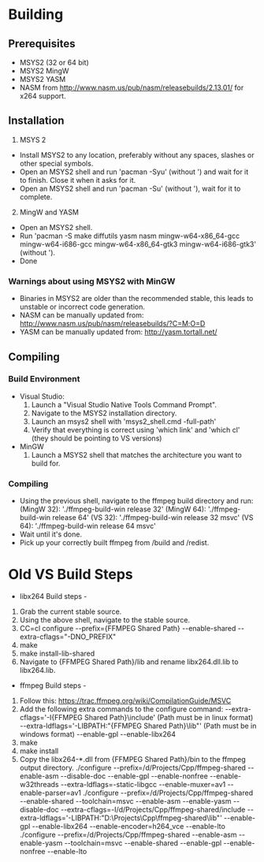 # Building
## Prerequisites
- MSYS2 (32 or 64 bit)
- MSYS2 MingW
- MSYS2 YASM
- NASM from http://www.nasm.us/pub/nasm/releasebuilds/2.13.01/ for x264 support.

## Installation
1. MSYS 2
  - Install MSYS2 to any location, preferably without any spaces, slashes or other special symbols.
  - Open an MSYS2 shell and run 'pacman -Syu' (without ') and wait for it to finish. Close it when it asks for it.
  - Open an MSYS2 shell and run 'pacman -Su' (without '), wait for it to complete.
2. MingW and YASM
  - Open an MSYS2 shell.
  - Run 'pacman -S make diffutils yasm nasm mingw-w64-x86_64-gcc mingw-w64-i686-gcc mingw-w64-x86_64-gtk3 mingw-w64-i686-gtk3' (without ').
  - Done

### Warnings about using MSYS2 with MinGW
- Binaries in MSYS2 are older than the recommended stable, this leads to unstable or incorrect code generation.
- NASM can be manually updated from: http://www.nasm.us/pub/nasm/releasebuilds/?C=M;O=D
- YASM can be manually updated from: http://yasm.tortall.net/

## Compiling

### Build Environment
- Visual Studio:
  1. Launch a "Visual Studio Native Tools Command Prompt".
  2. Navigate to the MSYS2 installation directory.
  3. Launch an msys2 shell with 'msys2_shell.cmd -full-path'
  4. Verify that everything is correct using 'which link' and 'which cl' (they should be pointing to VS versions)
- MinGW
  1. Launch a MSYS2 shell that matches the architecture you want to build for.

### Compiling
- Using the previous shell, navigate to the ffmpeg build directory and run:
  (MingW 32): './ffmpeg-build-win release 32'
  (MingW 64): './ffmpeg-build-win release 64'
  (VS 32): './ffmpeg-build-win release 32 msvc'
  (VS 64): './ffmpeg-build-win release 64 msvc'
- Wait until it's done.
- Pick up your correctly built ffmpeg from /build and /redist.

# Old VS Build Steps

- libx264 Build steps -
1. Grab the current stable source.
2. Using the above shell, navigate to the stable source.
3. CC=cl configure --prefix={FFMPEG Shared Path} --enable-shared --extra-cflags="-DNO_PREFIX"
4. make
5. make install-lib-shared
6. Navigate to {FFMPEG Shared Path}/lib and rename libx264.dll.lib to libx264.lib.

- ffmpeg Build steps - 
1. Follow this: https://trac.ffmpeg.org/wiki/CompilationGuide/MSVC
2. Add the following extra commands to the configure command:
	--extra-cflags='-I{FFMPEG Shared Path}\\include' (Path must be in linux format)
	--extra-ldflags='-LIBPATH:"{FFMPEG Shared Path}\\lib"' (Path must be in windows format)
	--enable-gpl
	--enable-libx264
3. make
4. make install
5. Copy the libx264-*.dll from {FFMPEG Shared Path}/bin to the ffmpeg output directory.
./configure --prefix=/d/Projects/Cpp/ffmpeg-shared --enable-asm --disable-doc --enable-gpl --enable-nonfree --enable-w32threads --extra-ldflags=-static-libgcc --enable-muxer=av1 --enable-parser=av1
./configure --prefix=/d/Projects/Cpp/ffmpeg-shared --enable-shared --toolchain=msvc --enable-asm --enable-yasm --disable-doc --extra-cflags=-I/d/Projects/Cpp/ffmpeg-shared/include --extra-ldflags='-LIBPATH:"D:\\Projects\\Cpp\\ffmpeg-shared\\lib"' --enable-gpl --enable-libx264 --enable-encoder=h264_vce --enable-lto
./configure --prefix=/d/Projects/Cpp/ffmpeg-shared --enable-asm --enable-yasm --toolchain=msvc --enable-shared --enable-gpl --enable-nonfree --enable-lto